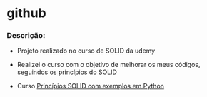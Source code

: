 # github

### Descrição:

- Projeto realizado no curso de SOLID da udemy

- Realizei o curso com o objetivo de melhorar os meus códigos, seguindos os princípios do SOLID
    
- Curso [Princípios SOLID com exemplos em Python](https://www.udemy.com/course/solid-na-pratica-com-python/)    
